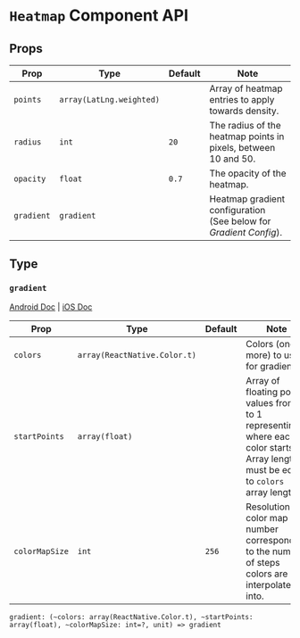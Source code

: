 # `Heatmap` Component API

## Props

| Prop       | Type                     | Default | Note                                                              |
| ---------- | ------------------------ | ------- | ----------------------------------------------------------------- |
| `points`   | `array(LatLng.weighted)` |         | Array of heatmap entries to apply towards density.                |
| `radius`   | `int`                    | `20`    | The radius of the heatmap points in pixels, between 10 and 50.    |
| `opacity`  | `float`                  | `0.7`   | The opacity of the heatmap.                                       |
| `gradient` | `gradient`               |         | Heatmap gradient configuration (See below for _Gradient Config_). |

## Type

### `gradient`

[Android Doc](https://developers.google.com/maps/documentation/android-sdk/utility/heatmap#custom) | [iOS Doc](https://developers.google.com/maps/documentation/ios-sdk/utility/heatmap#customize)

| Prop           | Type                         | Default | Note                                                                                                                                  |
| -------------- | ---------------------------- | ------- | ------------------------------------------------------------------------------------------------------------------------------------- |
| `colors`       | `array(ReactNative.Color.t)` |         | Colors (one or more) to use for gradient.                                                                                             |
| `startPoints`  | `array(float)`               |         | Array of floating point values from 0 to 1 representing where each color starts. Array length must be equal to `colors` array length. |
| `colorMapSize` | `int`                        | `256`   | Resolution of color map -- number corresponding to the number of steps colors are interpolated into.                                  |

```reason
gradient: (~colors: array(ReactNative.Color.t), ~startPoints: array(float), ~colorMapSize: int=?, unit) => gradient
```
